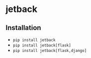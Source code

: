 # jetback

## Installation
* `pip install jetback`
* `pip install jetback[flask]`
* `pip install jetback[flask,django]`